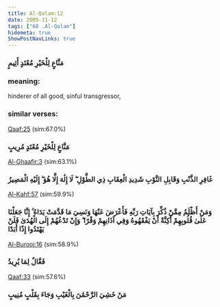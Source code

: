 ```yaml
---
title: Al-Qalam:12
date: 2005-11-12
tags: ["68 .Al-Qalam"]
hidemeta: true 
ShowPostNavLinks: true 
---
```

### مَنَّاعٍ لِلْخَيْرِ مُعْتَدٍ أَثِيمٍ
### meaning: 
hinderer of all good, sinful transgressor,
### similar verses: 

[Qaaf:25](/50/25) (sim:67.0%)

### مَنَّاعٍ لِلْخَيْرِ مُعْتَدٍ مُرِيبٍ

[Al-Ghaafir:3](/40/3) (sim:63.1%)

### غَافِرِ الذَّنْبِ وَقَابِلِ التَّوْبِ شَدِيدِ الْعِقَابِ ذِي الطَّوْلِ ۖ لَا إِلَٰهَ إِلَّا هُوَ ۖ إِلَيْهِ الْمَصِيرُ

[Al-Kahf:57](/18/57) (sim:59.9%)

### وَمَنْ أَظْلَمُ مِمَّنْ ذُكِّرَ بِآيَاتِ رَبِّهِ فَأَعْرَضَ عَنْهَا وَنَسِيَ مَا قَدَّمَتْ يَدَاهُ ۚ إِنَّا جَعَلْنَا عَلَىٰ قُلُوبِهِمْ أَكِنَّةً أَنْ يَفْقَهُوهُ وَفِي آذَانِهِمْ وَقْرًا ۖ وَإِنْ تَدْعُهُمْ إِلَى الْهُدَىٰ فَلَنْ يَهْتَدُوا إِذًا أَبَدًا

[Al-Burooj:16](/85/16) (sim:58.9%)

### فَعَّالٌ لِمَا يُرِيدُ

[Qaaf:33](/50/33) (sim:57.6%)

### مَنْ خَشِيَ الرَّحْمَٰنَ بِالْغَيْبِ وَجَاءَ بِقَلْبٍ مُنِيبٍ
